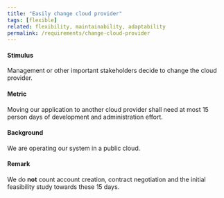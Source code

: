 ```yaml
---
title: "Easily change cloud provider"
tags: [flexible]
related: flexibility, maintainability, adaptability
permalink: /requirements/change-cloud-provider
---
```


<div class="quality-requirement" markdown="1">


#### Stimulus

Management or other important stakeholders decide to change the cloud provider.

#### Metric

Moving our application to another cloud provider shall need at most 15 person days of development and administration effort.

#### Background

We are operating our system in a public cloud.

#### Remark
We do **not** count account creation, contract negotiation and the initial feasibility study towards these 15 days.
</div><br>


